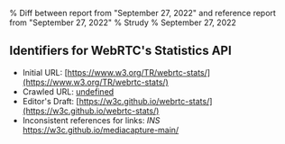 % Diff between report from "September 27, 2022" and reference report from "September 27, 2022"
% Strudy
% September 27, 2022

## Identifiers for WebRTC's Statistics API

- Initial URL: [https://www.w3.org/TR/webrtc-stats/](https://www.w3.org/TR/webrtc-stats/)
- Crawled URL: [undefined](undefined)
- Editor's Draft: [https://w3c.github.io/webrtc-stats/](https://w3c.github.io/webrtc-stats/)
- Inconsistent references for links: *INS* https://w3c.github.io/mediacapture-main/



